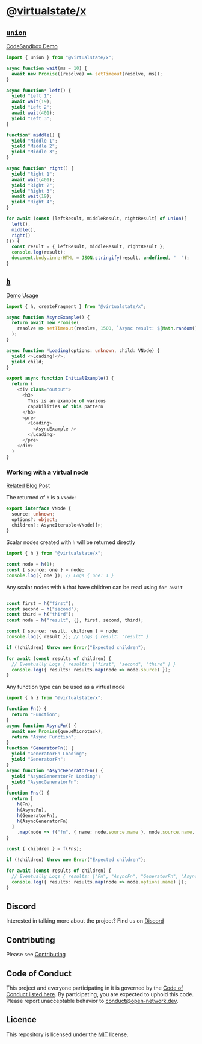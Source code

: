 # [@virtualstate/x](http://npmjs.com/package/@virtualstate/x)

## [`union`](http://npmjs.com/package/@virtualstate/union)

[CodeSandbox Demo](https://codesandbox.io/s/interesting-yalow-hh5ow?file=/src/index.ts:809-880)

```typescript
import { union } from "@virtualstate/x";

async function wait(ms = 10) {
  await new Promise((resolve) => setTimeout(resolve, ms));
}

async function* left() {
  yield "Left 1";
  await wait(19);
  yield "Left 2";
  await wait(401);
  yield "Left 3";
}

function* middle() {
  yield "Middle 1";
  yield "Middle 2";
  yield "Middle 3";
}

async function* right() {
  yield "Right 1";
  await wait(401);
  yield "Right 2";
  yield "Right 3";
  await wait(19);
  yield "Right 4";
}

for await (const [leftResult, middleResult, rightResult] of union([
  left(),
  middle(),
  right()
])) {
  const result = { leftResult, middleResult, rightResult };
  console.log(result);
  document.body.innerHTML = JSON.stringify(result, undefined, "  ");
}
```

## [`h`](http://npmjs.com/package/@virtualstate/fringe)

[Demo Usage](https://github.com/fabiancook/fabiancook.dev)

```typescript
import { h, createFragment } from "@virtualstate/x";

async function AsyncExample() {
  return await new Promise(
    resolve => setTimeout(resolve, 1500, `Async result: ${Math.random()}`)
  );
}

async function *Loading(options: unknown, child: VNode) {
  yield <>Loading!</>;
  yield child;
}

export async function InitialExample() {
  return (
    <div class="output">
      <h3>
        This is an example of various
        capabilities of this pattern
      </h3>
      <pre>
        <Loading>
          <AsyncExample />
        </Loading>
      </pre>
    </div>
  )
}
```

### Working with a virtual node

[Related Blog Post](https://fabiancook.dev/2021/05/23/rendering)

The returned of `h` is a `VNode`:

```typescript
export interface VNode {
  source: unknown;
  options?: object;
  children?: AsyncIterable<VNode[]>;
}
```

Scalar nodes created with `h` will be returned directly

```typescript
import { h } from "@virtualstate/x";

const node = h(1);
const { source: one } = node;
console.log({ one }); // Logs { one: 1 }
```

Any scalar nodes with `h` that have children can be read using `for await`

```typescript

const first = h("first");
const second = h("second");
const third = h("third");
const node = h("result", {}, first, second, third);

const { source: result, children } = node;
console.log({ result }); // Logs { result: "result" }

if (!children) throw new Error("Expected children");

for await (const results of children) {
  // Eventually Logs { results: ["first", "second", "third" ] }
  console.log({ results: results.map(node => node.source) });
}
```

Any function type can be used as a virtual node

```typescript
import { h } from "@virtualstate/x";

function Fn() {
  return "Function";
}
async function AsyncFn() {
  await new Promise(queueMicrotask);
  return "Async Function";
}
function *GeneratorFn() {
  yield "GeneratorFn Loading";
  yield "GeneratorFn";
}
async function *AsyncGeneratorFn() {
  yield "AsyncGeneratorFn Loading";
  yield "AsyncGeneratorFn";
}
function Fns() {
  return [
    h(Fn),
    h(AsyncFn),
    h(GeneratorFn),
    h(AsyncGeneratorFn)
  ]
    .map(node => f("fn", { name: node.source.name }, node.source.name, node));
}

const { children } = f(Fns);

if (!children) throw new Error("Expected children");

for await (const results of children) {
  // Eventually Logs { results: ["Fn", "AsyncFn", "GeneratorFn", "AsyncGeneratorFn" ] }
  console.log({ results: results.map(node => node.options.name) });
}
```

## Discord

Interested in talking more about the project? Find us on [Discord](https://discord.gg/E2K6Q9QH6A)

## Contributing

Please see [Contributing](./CONTRIBUTING.md)

## Code of Conduct 

This project and everyone participating in it is governed by the [Code of Conduct listed here](./CODE-OF-CONDUCT.md). By participating, you are expected to uphold this code. Please report unacceptable behavior to [conduct@open-network.dev](mailto:conduct@open-network.dev).

## Licence

This repository is licensed under the [MIT](https://choosealicense.com/licenses/mit/) license.
